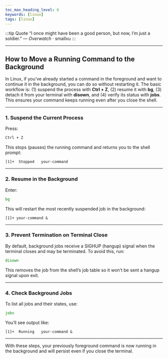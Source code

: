 ```yaml
---
toc_max_heading_level: 6
keywords: [linux]
tags: [linux]
---
```


:::tip Quote
“I once might have been a good person, but now, I’m just a soldier.”
— *Overwatch* · smallxu
:::

---

## How to Move a Running Command to the Background

In Linux, if you’ve already started a command in the foreground and want to continue it in the background, you can do so without restarting it. The basic workflow is: (1) suspend the process with **Ctrl + Z**, (2) resume it with **bg**, (3) detach it from your terminal with **disown**, and (4) verify its status with **jobs**. This ensures your command keeps running even after you close the shell.

---

### 1. Suspend the Current Process

Press:

```bash
Ctrl + Z
```

This stops (pauses) the running command and returns you to the shell prompt:

```
[1]+  Stopped   your-command
```

---

### 2. Resume in the Background

Enter:

```bash
bg
```

This will restart the most recently suspended job in the background:

```
[1]+ your-command &
```

---

### 3. Prevent Termination on Terminal Close

By default, background jobs receive a SIGHUP (hangup) signal when the terminal closes and may be terminated. To avoid this, run:

```bash
disown
```

This removes the job from the shell’s job table so it won’t be sent a hangup signal upon exit.

---

### 4. Check Background Jobs

To list all jobs and their states, use:

```bash
jobs
```

You’ll see output like:

```
[1]+  Running   your-command &
```


---

With these steps, your previously foreground command is now running in the background and will persist even if you close the terminal.
